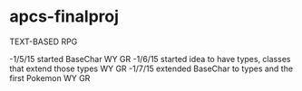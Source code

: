 apcs-finalproj
==============
TEXT-BASED RPG

-1/5/15 started BaseChar WY GR
-1/6/15 started idea to have types, classes that extend those types WY GR
-1/7/15 extended BaseChar to types and the first Pokemon WY GR
